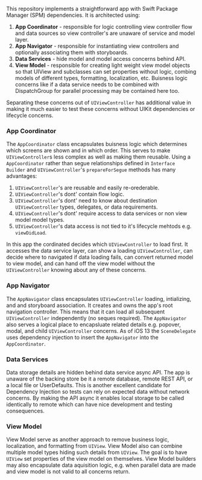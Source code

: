 This repository implements a straightforward app with Swift Package Manager (SPM) dependencies. It is architected using:
1. **App Coordinator** - responsible for logic controlling view controller flow and data sources so view controller's are unaware of service and model layer.
1. **App Navigator** - responsible for instantiating view controllers and optionally associating them with storyboards.
1. **Data Services** - hide model and model access concerns behind API.
1. **View Model** - responsible for creating light weight view model objects so that UIView and subclasses can set properties without logic, combing models of different types, formatting, localization, etc. Buisness logic concerns like if a data service needs to be combined with DispatchGroup for parallel processing may be contained here too.

Separating these concerns out of `UIViewController` has additional value in making it much easier to test these concerns without UIKit dependencies or lifecycle concerns.

### App Coordinator

The `AppCoordinator` class encapsulates buisness logic which determines which screens are shown and in which order. This serves to make `UIViewController`s less complex as well as making them reusable. Using a `AppCoordinator` rather than segue relationships defined in `Interface Builder` and `UIViewController`'s `prepareForSegue` methods has many advantages:
1. `UIViewController`'s are reusable and easily re-orederable.
1. `UIViewController`'s dont' contain flow logic.
1. `UIViewController`'s dont' need to know about destination `UIViewController` types, delegates, or data requirements.
1. `UIViewController`'s dont' require access to data services or non view model model types.
1. `UIViewController`'s data access is not tied to it's lifecycle mehtods e.g. `viewDidLoad`.

In this app the cordinated decides which `UIViewController` to load first. It accesses the data service layer, can show a loading `UIViewController`, can decide where to navigated if data loading fails, can convert returned model to view model, and can hand off the view model without the `UIViewController` knowing about any of these concerns.

### App Navigator

The `AppNavigator` class encapsulates `UIViewController` loading, intializing, and and storyboard association. It creates and owns the app's root navigation controller. This means that it can load all subsequent `UIViewController` independently (no seques required). The `AppNavigator` also serves a logical place to encapsluate related details e.g. popover, modal, and child `UIViewController` concerns. As of iOS 13 the `SceneDelegate` uses dependency injection to insert the `AppNavigator` into the `AppCoordinator`.

### Data Services

Data storage details are hidden behind data service async API. The app is unaware of the backing store be it a remote database, remote REST API, or a local file or UserDefaults. This is another excellent candidate for Dependency Injection so tests can rely on expected data without network concerns. By making the API async it enables local storage to be called identically to remote which can have nice development and testing consequences.


### View Model

View Model serve as another approach to remove business logic, localization, and formatting from `UIView`. View Model also can combine multiple model types hiding such details from `UIView`. The goal is to have `UIView` set properties of the view model on themselves. View Model builders may also encapsulate data aquisition logic, e.g. when parallel data are made and view model is not valid to all concerns return.

